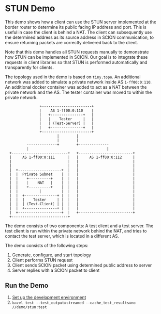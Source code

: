 # STUN Demo
This demo shows how a client can use the STUN server implemented at the border router to determine its public facing IP address and port.
This is useful in case the client is behind a NAT.
The client can subsequently use the determined address as its source address in SCION communication,
to ensure returning packets are correctly delivered back to the client.

Note that this demo handles all STUN requests manually to demonstrate how STUN can be implemented in SCION.
Our goal is to integrate these requests in client libraries so that STUN is performed automatically and transparently
for clients.

The topology used in the demo is based on `tiny.topo`.
An additional network was added to simulate a private network inside AS `1-ff00:0:110`.
An additional docker container was added to act as a NAT between the private network and the AS.
The tester container was moved to within the private network.

```
                +-----------------------+
                |    AS 1-ff00:0:110    |
                |   +---------------+   |
                |   |    Tester     |   |
                |   | (Test-Server) |   |
                |   +---------------+   |
                +-----------------------+
                        |        |
                        |        |
          --------------+        +--------------
          |                                    |
  +--------------------------+   +-------------------------+
  |     AS 1-ff00:0:111      |   |     AS 1-ff00:0:112     |
  |                          |   |                         |
  |                          |   |                         |
  |  +--------------------+  |   |                         |
  |  |  Private Subnet    |  |   |                         |
  |  |    +----------+    |  |   |                         |
  |  |    |    NAT   |    |  |   |                         |
  |  |    +----------+    |  |   |                         |
  |  |          |         |  |   |                         |
  |  |  +---------------+ |  |   |                         |
  |  |  |    Tester     | |  |   |                         |
  |  |  | (Test-Client) | |  |   |                         |
  |  |  +---------------+ |  |   |                         |
  |  +--------------------+  |   +-------------------------+
  +--------------------------+
```

The demo consists of two components: A test client and a test server.
The test client is run within the private network behind the NAT,
and tries to contact the test server, which is located in a different AS.

The demo consists of the following steps:
1. Generate, configure, and start topology
2. Client performs STUN request
3. Client sends SCION packet using determined public address to server
4. Server replies with a SCION packet to client

## Run the Demo

1. [Set up the development environment](https://docs.scion.org/en/latest/build/setup.html)
2. `bazel test --test_output=streamed --cache_test_results=no //demo/stun:test`
